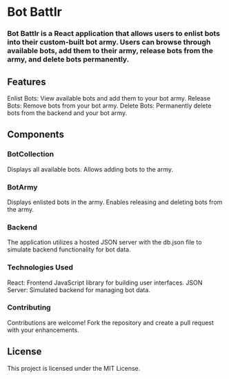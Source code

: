 # Bot Battlr
### Bot Battlr is a React application that allows users to enlist bots into their custom-built bot army. Users can browse through available bots, add them to their army, release bots from the army, and delete bots permanently.

## Features
Enlist Bots: View available bots and add them to your bot army.
Release Bots: Remove bots from your bot army.
Delete Bots: Permanently delete bots from the backend and your bot army.

## Components
### BotCollection
Displays all available bots.
Allows adding bots to the army.
### BotArmy
Displays enlisted bots in the army.
Enables releasing and deleting bots from the army.

### Backend
The application utilizes a hosted JSON server with the db.json file to simulate backend functionality for bot data.

### Technologies Used
React: Frontend JavaScript library for building user interfaces.
JSON Server: Simulated backend for managing bot data.

### Contributing
Contributions are welcome! Fork the repository and create a pull request with your enhancements.

## License
This project is licensed under the MIT License.